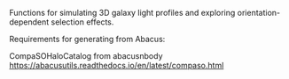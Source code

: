 Functions for simulating 3D galaxy light profiles and exploring orientation-dependent selection effects.


Requirements for generating from Abacus:

CompaSOHaloCatalog from abacusnbody https://abacusutils.readthedocs.io/en/latest/compaso.html